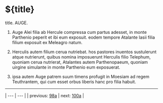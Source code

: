 # ${title}

title. AUGE.



1. Auge Alei filia ab Hercule compressa cum partus adesset, in monte Parthenio peperit et ibi eum exposuit. eodem tempore Atalante Iasii filia filium exposuit ex Meleagro natum.



2. Herculis autem filium cerua nutriebat. hos pastores inuentos sustulerunt atque nutrierunt, quibus nomina imposuerunt Herculis filio Telephum, quoniam cerua nutrierat, Atalantes autem Parthenopaeum, quoniam uirgine simulante in monte Parthenio eum exposuerat.



3. ipsa autem Auge patrem suum timens profugit in Moesiam ad regem Teuthrantem, qui cum esset orbus liberis hanc pro filia habuit.



---

| --- | --- |
| previous: [98a](../98a/) | next: [100a](../100a/) |